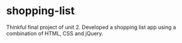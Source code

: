 # shopping-list

Thinkful final project of unit 2. Developed a shopping list app using a combination of HTML, CSS and jQuery. 
